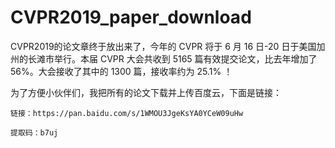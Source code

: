 # CVPR2019_paper_download

CVPR2019的论文章终于放出来了，今年的 CVPR 将于 6 月 16 日-20 日于美国加州的长滩市举行。本届 CVPR 大会共收到 5165 篇有效提交论文，比去年增加了 56%。大会接收了其中的 1300 篇，接收率约为 25.1% ！


为了方便小伙伴们，我把所有的论文下载并上传百度云，下面是链接：
    
    链接：https://pan.baidu.com/s/1WMOU3JgeKsYA0YCeW09uHw 
    
    提取码：b7uj 

